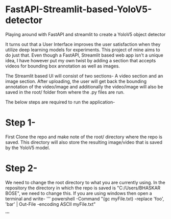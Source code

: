 # FastAPI-Streamlit-based-YoloV5-detector
Playing around with FastAPI and streamlit to create a YoloV5 object detector

It turns out that a User Interface improves the user satisfaction when they utilize deep learning models for experiments. This project of mine aims to do just that.
Even though a FastAPI, Streamlit based web app isn't a unique idea, I have however put my own twist by adding a section that accepts videos for bounding box annotation as well as images.

The Streamlit based UI will consist of two sections- A video section and an image section. After uploading, the user will get back the bounding annotation of the video/image and additionally the video/image will also be saved in the root/ folder from where the .py files are run.

The below steps are required to run the application-

# Step 1-

First Clone the repo and make note of the root/ directory where the repo is saved. This directory will also store the resulting image/video that is saved by the YoloV5 model.

# Step 2-

We need to change the root directory to what you are currently using. In the repository the directory in which the repo is saved is "C:/Users/BHASKAR BOSE", we need to change this.
If you are using windows then open a terminal and write-
'''
powershell -Command "(gc myFile.txt) -replace 'foo', 'bar' | Out-File -encoding ASCII myFile.txt"

'''

